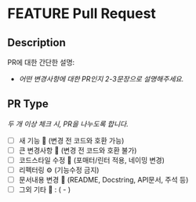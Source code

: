 # FEATURE Pull Request

## Description

PR에 대한 간단한 설명:
- _어떤 변경사항에 대한 PR인지 2-3문장으로 설명해주세요._



## PR Type
_두 개 이상 체크 시, PR을 나누도록 합니다._

- [ ] 새 기능 🚀 (변경 전 코드와 호환 가능)
- [ ] 큰 변경사항 🎇 (변경 전 코드와 호환 불가)
- [ ] 코드스타일 수정 👗 (포매터/린터 적용, 네이밍 변경)
- [ ] 리펙터링 ⚙️ (기능수정 금지)
- [ ] 문서내용 변경 📄 (README, Docstring, API문서, 주석 등)
- [ ] 그외 기타 🎸 : ( - )
